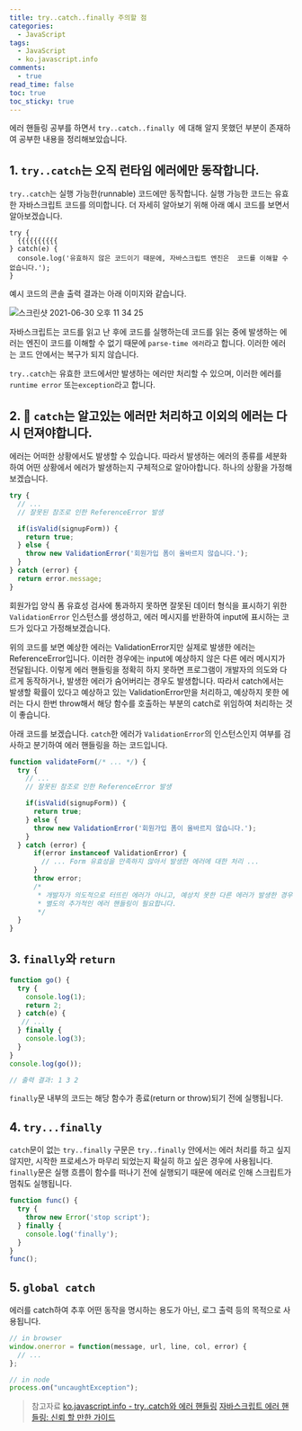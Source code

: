 ```yaml
---
title: try..catch..finally 주의할 점
categories:
  - JavaScript
tags:
  - JavaScript
  - ko.javascript.info
comments:
  - true
read_time: false
toc: true
toc_sticky: true
---
```



에러 핸들링 공부를 하면서 `try..catch..finally `에 대해 알지 못했던 부분이 존재하여 공부한 내용을 정리해보았습니다.

## 1. `try..catch`는 오직 런타임 에러에만 동작합니다. 

`try..catch`는 실행 가능한(runnable) 코드에만 동작합니다. 실행 가능한 코드는 유효한 자바스크립트 코드를 의미합니다.
더 자세히 알아보기 위해 아래 예시 코드를 보면서 알아보겠습니다.

```
try {
  {{{{{{{{{{
} catch(e) {
  console.log('유효하지 않은 코드이기 때문에, 자바스크립트 엔진은  코드를 이해할 수 없습니다.');
}
```

예시 코드의 콘솔 출력 결과는 아래 이미지와 같습니다.

![스크린샷 2021-06-30 오후 11 34 25](https://user-images.githubusercontent.com/46208349/123979468-b6b0f080-d9fb-11eb-9d73-011602963385.png)

자바스크립트는 코드를 읽고 난 후에 코드를 실행하는데 코드를 읽는 중에 발생하는 에러는 엔진이 코드를 이해할 수 없기 때문에 `parse-time 에러`라고 합니다. 이러한 에러는 코드 안에서는 복구가 되지 않습니다.

`try..catch`는 유효한 코드에서만 발생하는 에러만 처리할 수 있으며, 이러한 에러를 `runtime error` 또는`exception`라고 합니다.

## 2. 📌 `catch`는 알고있는 에러만 처리하고 이외의 에러는 다시 던져야합니다. 

에러는 어떠한 상황에서도 발생할 수 있습니다. 따라서 발생하는 에러의 종류를 세분화하여 어떤 상황에서 에러가 발생하는지 구체적으로 알아야합니다. 하나의 상황을 가정해보겠습니다.

```javascript
try {
  // ... 
  // 잘못된 참조로 인한 ReferenceError 발생

  if(isValid(signupForm)) {
    return true;
  } else {
    throw new ValidationError('회원가입 폼이 올바르지 않습니다.');
  }
} catch (error) {
  return error.message;
}
```

회원가입 양식 폼 유효성 검사에 통과하지 못하면 잘못된 데이터 형식을 표시하기 위한 `ValidationError` 인스턴스를 생성하고, 에러 메시지를 반환하여 input에 표시하는 코드가 있다고 가정해보겠습니다.

위의 코드를 보면 예상한 에러는 ValidationError지만 실제로 발생한 에러는 ReferenceError입니다. 이러한 경우에는 input에 예상하지 않은 다른 에러 메시지가 전달됩니다. 이렇게 에러 핸들링을 정확히 하지 못하면 프로그램이 개발자의 의도와 다르게 동작하거나, 발생한 에러가 숨어버리는 경우도 발생합니다.  따라서 catch에서는 발생할 확률이 있다고 예상하고 있는 ValidationError만을 처리하고, 예상하지 못한 에러는 다시 한번 throw해서 해당 함수를 호출하는 부분의 catch로 위임하여 처리하는 것이 좋습니다.

아래 코드를 보겠습니다. `catch`한 에러가 `ValidationError`의 인스턴스인지 여부를 검사하고 분기하여 에러 핸들링을 하는 코드입니다.

```javascript
function validateForm(/* ... */) {
  try {
    // ... 
    // 잘못된 참조로 인한 ReferenceError 발생

    if(isValid(signupForm)) {
      return true;
    } else {
      throw new ValidationError('회원가입 폼이 올바르지 않습니다.');
    }
  } catch (error) {
      if(error instanceof ValidationError) {
        // ... Form 유효성을 만족하지 않아서 발생한 에러에 대한 처리 ...
      }
      throw error;  
      /* 
       * 개발자가 의도적으로 터뜨린 에러가 아니고, 예상치 못한 다른 에러가 발생한 경우입니다.
       * 별도의 추가적인 에러 핸들링이 필요합니다.
       */ 
  }
}
```


## 3. `finally`와 `return`

```javascript
function go() {
  try {
    console.log(1);
    return 2;
  } catch(e) {
   // ...
  } finally {
    console.log(3);
  }
}
console.log(go());

// 출력 결과: 1 3 2
```

`finally`문 내부의 코드는 해당 함수가 종료(return or throw)되기 전에 실행됩니다.


## 4. `try...finally`

`catch`문이 없는 `try..finally` 구문은 `try..finally` 안에서는 에러 처리를 하고 싶지 않지만, 시작한 프로세스가 마무리 되었는지 확실히 하고 싶은 경우에 사용됩니다. `finally`문은 실행 흐름이 함수를 떠나기 전에 실행되기 때문에 에러로 인해 스크립트가 멈춰도 실행됩니다.

```javascript
function func() {
  try {
    throw new Error('stop script');
  } finally {
    console.log('finally');
  }
}
func();
```

## 5. `global catch`

에러를 catch하여 추후 어떤 동작을 명시하는 용도가 아닌, 로그 출력 등의 목적으로 사용됩니다.

```javascript
// in browser
window.onerror = function(message, url, line, col, error) {
  // ...
};

// in node
process.on("uncaughtException");
```

>참고자료
[ko.javascript.info - try..catch와 에러 핸들링](https://ko.javascript.info/try-catch)
[자바스크립트 에러 핸들링: 신뢰 할 만한 가이드](https://github.com/FEDevelopers/tech.description/wiki/%EC%9E%90%EB%B0%94%EC%8A%A4%ED%81%AC%EB%A6%BD%ED%8A%B8-%EC%97%90%EB%9F%AC-%ED%95%B8%EB%93%A4%EB%A7%81-:-%EC%8B%A0%EB%A2%B0-%ED%95%A0-%EB%A7%8C%ED%95%9C-%EA%B0%80%EC%9D%B4%EB%93%9C)